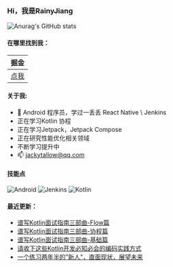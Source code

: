 ### Hi，我是RainyJiang

![Anurag's GitHub stats](https://github-readme-stats.vercel.app/api?username=RainyJiang22&bg_color=30,C2FFD8,465EFB&title_color=fff&text_color=fff)

#### 在哪里找到我：

|                            掘金                            |
| :--------------------------------------------------------: |
| [点我](https://juejin.cn/user/2287404300943566) |


#### 关于我:
- 🙋 Android 程序员，学过一丢丢 React Native \ Jenkins
- 正在学习Kotlin 协程
- 正在学习Jetpack，Jetpack Compose
- 正在研究性能优化相关领域
- 不断学习提升中
- 📫 jackytallow@qq.com

#### 技能点

![Android](https://img.shields.io/badge/Android-%2335495e.svg?style=for-the-badge&logo=Android&logoColor=%FF35D06D)
![Jenkins](https://img.shields.io/badge/Jenkins-%2335495e.svg?style=for-the-badge&logo=jenkins&logoColor=%FFC62327)
![Kotlin](https://img.shields.io/badge/Kotlin-%2335495e.svg?style=for-the-badge&logo=kotlin&logoColor=%FFFCBF40)

#### 最近更新：
<!-- BLOG-POST-LIST:START -->
- [谱写Kotlin面试指南三部曲-Flow篇](https://juejin.cn/post/7222982459583152188)
- [谱写Kotlin面试指南三部曲-协程篇](https://juejin.cn/post/7220235452292137019)
- [谱写Kotlin面试指南三部曲-基础篇](https://juejin.cn/post/7213582722329952312)
- [请收下这些Kotlin开发必知必会的编码实践方式](https://juejin.cn/post/7202970020233134140)
- [一个练习两年半的”新人“，直面现状，展望未来](https://juejin.cn/post/7178653901413941306)
<!-- BLOG-POST-LIST:END -->

